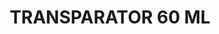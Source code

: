 ---
title: "TRANSPARATOR 60 ML"
price: "TBA"
desc: "Opis nije dostupan"
img_path: "/assets/img/A.MIG-2017.jpg"
brand: AMMO
available: true
cat: "acrylics"
subcat: "ACRYLIC AUXILIARY PRODUCTS"
subsubcat: "SS"
---